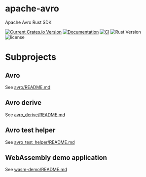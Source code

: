 <!---
  Licensed to the Apache Software Foundation (ASF) under one
  or more contributor license agreements.  See the NOTICE file
  distributed with this work for additional information
  regarding copyright ownership.  The ASF licenses this file
  to you under the Apache License, Version 2.0 (the
  "License"); you may not use this file except in compliance
  with the License.  You may obtain a copy of the License at

    http://www.apache.org/licenses/LICENSE-2.0

  Unless required by applicable law or agreed to in writing,
  software distributed under the License is distributed on an
  "AS IS" BASIS, WITHOUT WARRANTIES OR CONDITIONS OF ANY
  KIND, either express or implied.  See the License for the
  specific language governing permissions and limitations
  under the License.
-->

# apache-avro

Apache Avro Rust SDK

[![Current Crates.io Version](https://img.shields.io/crates/v/apache_avro.svg)](https://crates.io/crates/apache-avro)
[![Documentation](https://img.shields.io/badge/docs-latest-blue)](https://docs.rs/apache-avro/latest/apache_avro/)
[![CI](https://github.com/apache/avro/actions/workflows/test-lang-rust-ci.yml/badge.svg)](https://github.com/apache/avro/actions/workflows/test-lang-rust-ci.yml)
![Rust Version](https://img.shields.io/crates/msrv/apache_avro.svg?label=MSRV&color=red)
![license](https://shields.io/badge/license-Apache--2.0-blue)

# Subprojects

## Avro

See [avro/README.md](./avro/README.md)

## Avro derive

See [avro_derive/README.md](./avro_derive/README.md)

## Avro test helper

See [avro_test_helper/README.md](./avro_test_helper/README.md)

## WebAssembly demo application

See [wasm-demo/README.md](./wasm-demo/README.md)

